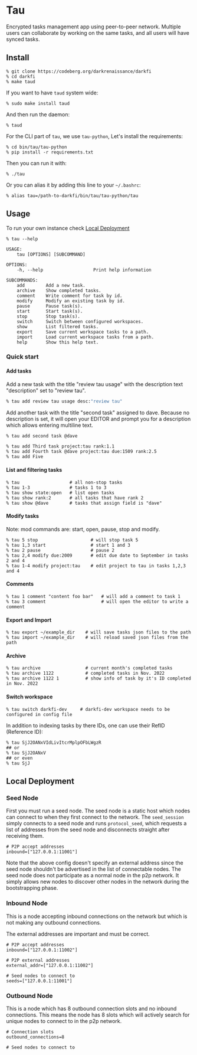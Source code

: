 # Tau

Encrypted tasks management app using peer-to-peer network.
Multiple users can collaborate by working on the same tasks, 
and all users will have synced tasks.


## Install 

```shell
% git clone https://codeberg.org/darkrenaissance/darkfi
% cd darkfi
% make taud
```

If you want to have `taud` system wide:
```shell
% sudo make install taud
```

And then run the daemon:
```shell
% taud
```

For the CLI part of `tau`, we use `tau-python`,
Let's install the requirements:
```shell
% cd bin/tau/tau-python
% pip install -r requirements.txt
```

Then you can run it with:
```shell
% ./tau
```
Or you can alias it by adding this line to your `~/.bashrc`:
```shell
% alias tau=/path-to-darkfi/bin/tau/tau-python/tau
```

## Usage 

To run your own instance check [Local Deployment](#local-deployment)

```shell
% tau --help 
```
	USAGE:
		tau [OPTIONS] [SUBCOMMAND]

	OPTIONS:
		-h, --help                   Print help information

	SUBCOMMANDS:
		add        Add a new task.
		archive    Show completed tasks.
		comment    Write comment for task by id.
		modify     Modify an existing task by id.
		pause      Pause task(s).
		start      Start task(s).
		stop       Stop task(s).
		switch     Switch between configured workspaces.
		show       List filtered tasks.
		export     Save current workspace tasks to a path.
		import     Load current workspace tasks from a path.
		help       Show this help text.


### Quick start

#### Add tasks

Add a new task with the title "review tau usage" with the description text
"description" set to "review tau".

```bash
% tau add review tau usage desc:"review tau"
```

Add another task with the title "second task" assigned to dave.
Because no description is set, it will open your EDITOR and prompt you
for a description which allows entering multiline text.

```bash
% tau add second task @dave
```

```
% tau add Third task project:tau rank:1.1
% tau add Fourth task @dave project:tau due:1509 rank:2.5
% tau add Five
```


#### List and filtering tasks

```shell
% tau                   # all non-stop tasks
% tau 1-3               # tasks 1 to 3
% tau show state:open   # list open tasks
% tau show rank:2       # all tasks that have rank 2
% tau show @dave        # tasks that assign field is "dave"
```


#### Modify tasks

Note: mod commands are: start, open, pause, stop and modify.

```shell
% tau 5 stop                    # will stop task 5
% tau 1,3 start                 # start 1 and 3
% tau 2 pause                   # pause 2
% tau 2,4 modify due:2009       # edit due date to September in tasks 2 and 4 
% tau 1-4 modify project:tau    # edit project to tau in tasks 1,2,3 and 4
```

#### Comments

```shell
% tau 1 comment "content foo bar"   # will add a comment to task 1
% tau 3 comment                     # will open the editor to write a comment
```

#### Export and Import

```shell
% tau export ~/example_dir    # will save tasks json files to the path
% tau import ~/example_dir    # will reload saved json files from the path
```

#### Archive

```shell
% tau archive                 # current month's completed tasks
% tau archive 1122            # completed tasks in Nov. 2022
% tau archive 1122 1          # show info of task by it's ID completed in Nov. 2022
```

#### Switch workspace

```shell
% tau switch darkfi-dev     # darkfi-dev workspace needs to be configured in config file
```

In addition to indexing tasks by there IDs, one can use their RefID (Reference ID):
```shell
% tau SjJ2OANxVIdLivItcrMplpOFbLWgzR
## or
% tau SjJ2OANxV
## or even
% tau SjJ
```

## Local Deployment

### Seed Node

First you must run a seed node. The seed node is a static host which nodes can
connect to when they first connect to the network. The `seed_session` simply
connects to a seed node and runs `protocol_seed`, which requests a list of
addresses from the seed node and disconnects straight after receiving them.

    # P2P accept addresses
    inbound=["127.0.0.1:11001"] 

Note that the above config doesn't specify an external address since the
seed node shouldn't be advertised in the list of connectable nodes. The seed
node does not participate as a normal node in the p2p network. It simply allows
new nodes to discover other nodes in the network during the bootstrapping phase.

### Inbound Node

This is a node accepting inbound connections on the network but which is not
making any outbound connections.

The external addresses are important and must be correct.

    # P2P accept addresses
    inbound=["127.0.0.1:11002"]
    
    # P2P external addresses
    external_addr=["127.0.0.1:11002"]

    # Seed nodes to connect to 
    seeds=["127.0.0.1:11001"]

### Outbound Node

This is a node which has 8 outbound connection slots and no inbound connections.
This means the node has 8 slots which will actively search for unique nodes to
connect to in the p2p network.

    # Connection slots
    outbound_connections=8

    # Seed nodes to connect to 

